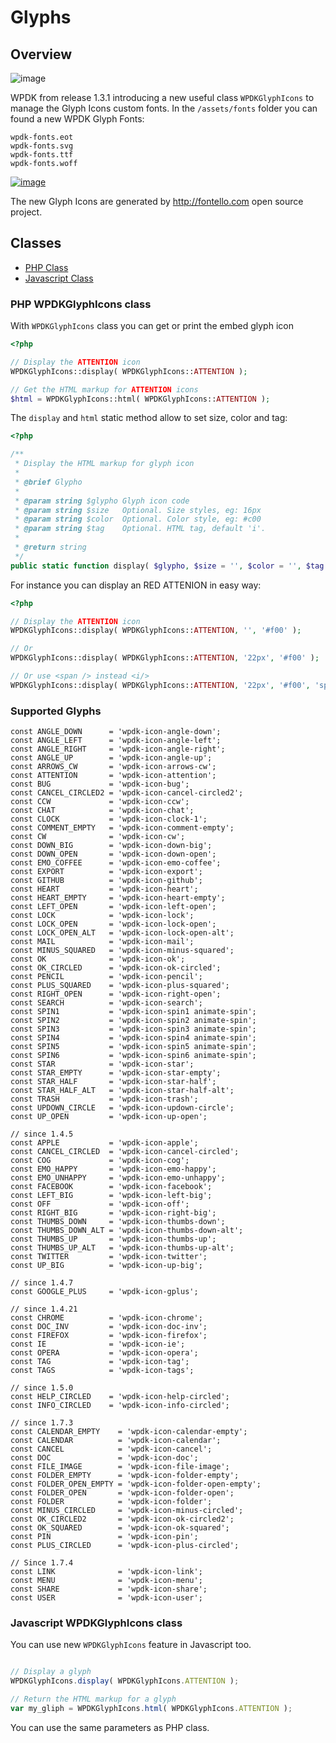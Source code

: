 # Glyphs

## Overview

![image](https://f.cloud.github.com/assets/432181/2301522/b6eedd98-a149-11e3-8b75-c1c384eb8f62.png)


WPDK from release 1.3.1 introducing a new useful class `WPDKGlyphIcons` to manage the Glyph Icons custom fonts.
In the `/assets/fonts` folder you can found a new WPDK Glyph Fonts:

```
wpdk-fonts.eot
wpdk-fonts.svg
wpdk-fonts.ttf
wpdk-fonts.woff
```

[![image](https://cloud.githubusercontent.com/assets/432181/5278290/272ba452-7ad8-11e4-90ca-5f9ecda04e2f.png)](https://cloud.githubusercontent.com/assets/432181/5278290/272ba452-7ad8-11e4-90ca-5f9ecda04e2f.png)

The new Glyph Icons are generated by http://fontello.com open source project.

## Classes

* [PHP Class](#php)
* [Javascript Class](#javascript-wpdkglyphicons-class)

### <a name="php"></a> PHP WPDKGlyphIcons class

With `WPDKGlyphIcons` class you can get or print the embed glyph icon

```php
<?php

// Display the ATTENTION icon
WPDKGlyphIcons::display( WPDKGlyphIcons::ATTENTION );

// Get the HTML markup for ATTENTION icons
$html = WPDKGlyphIcons::html( WPDKGlyphIcons::ATTENTION );
```

The `display` and `html` static method allow to set size, color and tag:

```php
<?php

/**
 * Display the HTML markup for glyph icon
 *
 * @brief Glypho
 *
 * @param string $glypho Glyph icon code
 * @param string $size   Optional. Size styles, eg: 16px
 * @param string $color  Optional. Color style, eg: #c00
 * @param string $tag    Optional. HTML tag, default 'i'.
 *
 * @return string
 */
public static function display( $glypho, $size = '', $color = '', $tag = 'i' ) {}
```

For instance you can display an RED ATTENION in easy way:

```php
<?php

// Display the ATTENTION icon
WPDKGlyphIcons::display( WPDKGlyphIcons::ATTENTION, '', '#f00' );

// Or
WPDKGlyphIcons::display( WPDKGlyphIcons::ATTENTION, '22px', '#f00' );

// Or use <span /> instead <i/>
WPDKGlyphIcons::display( WPDKGlyphIcons::ATTENTION, '22px', '#f00', 'span' );
```

### Supported Glyphs

```
const ANGLE_DOWN      = 'wpdk-icon-angle-down';
const ANGLE_LEFT      = 'wpdk-icon-angle-left';
const ANGLE_RIGHT     = 'wpdk-icon-angle-right';
const ANGLE_UP        = 'wpdk-icon-angle-up';
const ARROWS_CW       = 'wpdk-icon-arrows-cw';
const ATTENTION       = 'wpdk-icon-attention';
const BUG             = 'wpdk-icon-bug';
const CANCEL_CIRCLED2 = 'wpdk-icon-cancel-circled2';
const CCW             = 'wpdk-icon-ccw';
const CHAT            = 'wpdk-icon-chat';
const CLOCK           = 'wpdk-icon-clock-1';
const COMMENT_EMPTY   = 'wpdk-icon-comment-empty';
const CW              = 'wpdk-icon-cw';
const DOWN_BIG        = 'wpdk-icon-down-big';
const DOWN_OPEN       = 'wpdk-icon-down-open';
const EMO_COFFEE      = 'wpdk-icon-emo-coffee';
const EXPORT          = 'wpdk-icon-export';
const GITHUB          = 'wpdk-icon-github';
const HEART           = 'wpdk-icon-heart';
const HEART_EMPTY     = 'wpdk-icon-heart-empty';
const LEFT_OPEN       = 'wpdk-icon-left-open';
const LOCK            = 'wpdk-icon-lock';
const LOCK_OPEN       = 'wpdk-icon-lock-open';
const LOCK_OPEN_ALT   = 'wpdk-icon-lock-open-alt';
const MAIL            = 'wpdk-icon-mail';
const MINUS_SQUARED   = 'wpdk-icon-minus-squared';
const OK              = 'wpdk-icon-ok';
const OK_CIRCLED      = 'wpdk-icon-ok-circled';
const PENCIL          = 'wpdk-icon-pencil';
const PLUS_SQUARED    = 'wpdk-icon-plus-squared';
const RIGHT_OPEN      = 'wpdk-icon-right-open';
const SEARCH          = 'wpdk-icon-search';
const SPIN1           = 'wpdk-icon-spin1 animate-spin';
const SPIN2           = 'wpdk-icon-spin2 animate-spin';
const SPIN3           = 'wpdk-icon-spin3 animate-spin';
const SPIN4           = 'wpdk-icon-spin4 animate-spin';
const SPIN5           = 'wpdk-icon-spin5 animate-spin';
const SPIN6           = 'wpdk-icon-spin6 animate-spin';
const STAR            = 'wpdk-icon-star';
const STAR_EMPTY      = 'wpdk-icon-star-empty';
const STAR_HALF       = 'wpdk-icon-star-half';
const STAR_HALF_ALT   = 'wpdk-icon-star-half-alt';
const TRASH           = 'wpdk-icon-trash';
const UPDOWN_CIRCLE   = 'wpdk-icon-updown-circle';
const UP_OPEN         = 'wpdk-icon-up-open';

// since 1.4.5
const APPLE           = 'wpdk-icon-apple';
const CANCEL_CIRCLED  = 'wpdk-icon-cancel-circled';
const COG             = 'wpdk-icon-cog';
const EMO_HAPPY       = 'wpdk-icon-emo-happy';
const EMO_UNHAPPY     = 'wpdk-icon-emo-unhappy';
const FACEBOOK        = 'wpdk-icon-facebook';
const LEFT_BIG        = 'wpdk-icon-left-big';
const OFF             = 'wpdk-icon-off';
const RIGHT_BIG       = 'wpdk-icon-right-big';
const THUMBS_DOWN     = 'wpdk-icon-thumbs-down';
const THUMBS_DOWN_ALT = 'wpdk-icon-thumbs-down-alt';
const THUMBS_UP       = 'wpdk-icon-thumbs-up';
const THUMBS_UP_ALT   = 'wpdk-icon-thumbs-up-alt';
const TWITTER         = 'wpdk-icon-twitter';
const UP_BIG          = 'wpdk-icon-up-big';

// since 1.4.7
const GOOGLE_PLUS     = 'wpdk-icon-gplus';

// since 1.4.21
const CHROME          = 'wpdk-icon-chrome';
const DOC_INV         = 'wpdk-icon-doc-inv';
const FIREFOX         = 'wpdk-icon-firefox';
const IE              = 'wpdk-icon-ie';
const OPERA           = 'wpdk-icon-opera';
const TAG             = 'wpdk-icon-tag';
const TAGS            = 'wpdk-icon-tags';

// since 1.5.0
const HELP_CIRCLED    = 'wpdk-icon-help-circled';
const INFO_CIRCLED    = 'wpdk-icon-info-circled';

// since 1.7.3
const CALENDAR_EMPTY    = 'wpdk-icon-calendar-empty';
const CALENDAR          = 'wpdk-icon-calendar';
const CANCEL            = 'wpdk-icon-cancel';
const DOC               = 'wpdk-icon-doc';
const FILE_IMAGE        = 'wpdk-icon-file-image';
const FOLDER_EMPTY      = 'wpdk-icon-folder-empty';
const FOLDER_OPEN_EMPTY = 'wpdk-icon-folder-open-empty';
const FOLDER_OPEN       = 'wpdk-icon-folder-open';
const FOLDER            = 'wpdk-icon-folder';
const MINUS_CIRCLED     = 'wpdk-icon-minus-circled';
const OK_CIRCLED2       = 'wpdk-icon-ok-circled2';
const OK_SQUARED        = 'wpdk-icon-ok-squared';
const PIN               = 'wpdk-icon-pin';
const PLUS_CIRCLED      = 'wpdk-icon-plus-circled';

// Since 1.7.4
const LINK              = 'wpdk-icon-link';
const MENU              = 'wpdk-icon-menu';
const SHARE             = 'wpdk-icon-share';
const USER              = 'wpdk-icon-user';
```

### Javascript WPDKGlyphIcons class

You can use new `WPDKGlyphIcons` feature in Javascript too.

```js

// Display a glyph
WPDKGlyphIcons.display( WPDKGlyphIcons.ATTENTION );

// Return the HTML markup for a glyph
var my_gliph = WPDKGlyphIcons.html( WPDKGlyphIcons.ATTENTION );
``` 

You can use the same parameters as PHP class.